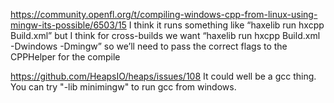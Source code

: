 https://community.openfl.org/t/compiling-windows-cpp-from-linux-using-mingw-its-possible/6503/15
I think it runs something like “haxelib run hxcpp Build.xml” but I think for cross-builds we want “haxelib run hxcpp Build.xml -Dwindows -Dmingw” so we’ll need to pass the correct flags to the CPPHelper for the compile 

https://github.com/HeapsIO/heaps/issues/108
It could well be a gcc thing. You can try "-lib minimingw" to run gcc from windows.
